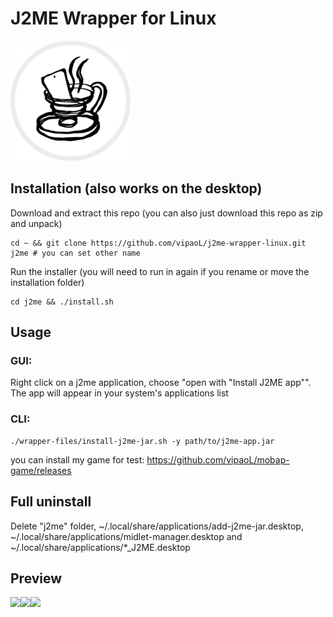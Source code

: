 # J2ME Wrapper for Linux
<img src="https://raw.githubusercontent.com/vipaoL/j2me-wrapper-linux/master/wrapper-files/shortcuts/icon.png">

## Installation (also works on the desktop)
Download and extract this repo (you can also just download this repo as zip and unpack)
```
cd ~ && git clone https://github.com/vipaoL/j2me-wrapper-linux.git j2me # you can set other name
```
Run the installer (you will need to run in again if you rename or move the installation folder)
```
cd j2me && ./install.sh
```
## Usage
### GUI:

Right click on a j2me application, choose "open with "Install J2ME app"". The app will appear in your system's applications list

### CLI:
```
./wrapper-files/install-j2me-jar.sh -y path/to/j2me-app.jar
```
you can install my game for test: https://github.com/vipaoL/mobap-game/releases
## Full uninstall
Delete "j2me" folder, ~/.local/share/applications/add-j2me-jar.desktop, ~/.local/share/applications/midlet-manager.desktop and ~/.local/share/applications/*_J2ME.desktop

## Preview
<img src="https://user-images.githubusercontent.com/59665125/191324141-fbf88cd3-b9b9-4cb7-a3e2-71fca2eeaa7c.png" width="300"><img src="https://user-images.githubusercontent.com/59665125/191324339-cb580a37-f0c4-4621-92e8-d239c2083821.png" width="300"><img src="https://user-images.githubusercontent.com/59665125/217958465-252a2b4d-bd40-46a7-b894-9ddbc29d2182.png" width="300">
